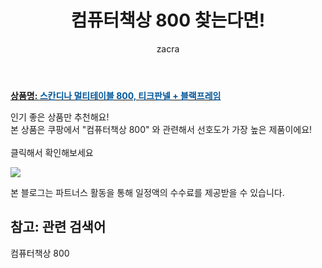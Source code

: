 ﻿---
layout: post
title:  "컴퓨터책상 800 찾는다면!"
author: zacra
categories: [ 아이템 ]
tags: [컴퓨터책상 800]
image: https://static.coupangcdn.com/image/retail/images/143627044083785-a51448d0-02b5-4ecc-8ffb-05e616e73f13.jpg 
description: "쿠팡에서 컴퓨터책상 800 관련 상품으로 가장 고객 선호도가 높은 제품 중 하나입니다."
rating: 4.5
---

<a href="https://link.coupang.com/re/AFFSDP?lptag=AF8407795&pageKey=1449236007&itemId=2496139554&vendorItemId=70489297626&traceid=V0-153-6c601ac98eb523f7"><b>상품명: <font color='#01579B'>스칸디나 멀티테이블 800, 티크판넬 + 블랙프레임</font></b></a>

인기 좋은 상품만 추천해요!<br/>
본 상품은 쿠팡에서 "컴퓨터책상 800" 와 관련해서 선호도가 가장 높은 제품이에요!<br/><br/>
클릭해서 확인해보세요


<a href="https://link.coupang.com/re/AFFSDP?lptag=AF8407795&pageKey=1449236007&itemId=2496139554&vendorItemId=70489297626&traceid=V0-153-6c601ac98eb523f7"><img src="https://thumbnail6.coupangcdn.com/thumbnails/remote/q89/image/retail/images/96124164632716-a21f2dce-5a46-4033-b26e-c3e932e0464f.jpg"></a> 

본 블로그는 파트너스 활동을 통해 일정액의 수수료를 제공받을 수 있습니다.

## 참고: 관련 검색어    
컴퓨터책상 800